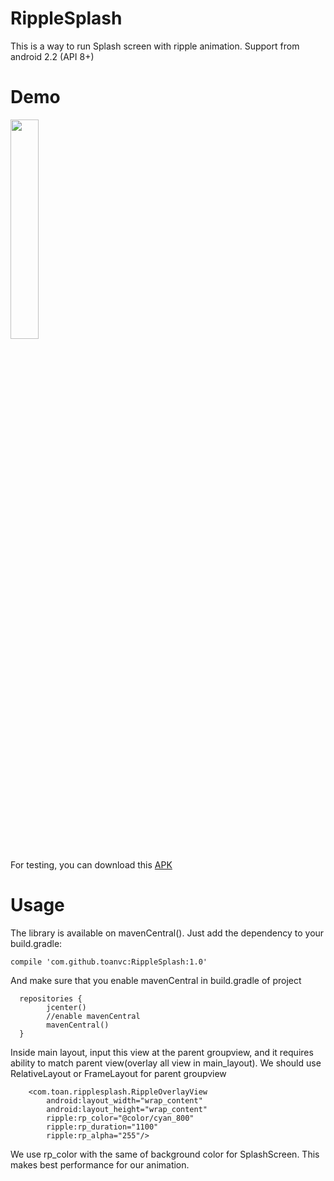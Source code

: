 RippleSplash
====================
This is a way to run Splash screen with ripple animation.
Support from android 2.2 (API 8+)

Demo
========

  <img src="screenshots/ripplesplash_demo.gif" width="30%">
  
  For testing, you can download this [APK](demo/ripplesplash_demo.apk)  

Usage
========
The library is available on mavenCentral(). Just add the dependency to your build.gradle:
```
compile 'com.github.toanvc:RippleSplash:1.0'
```
And make sure that you enable mavenCentral in build.gradle of project
```
  repositories {
        jcenter()
        //enable mavenCentral
        mavenCentral()
  }
```

Inside main layout, input this view at the parent groupview, and it requires ability to match parent view(overlay all view in main_layout). We should use RelativeLayout or FrameLayout for parent groupview
```
    <com.toan.ripplesplash.RippleOverlayView
        android:layout_width="wrap_content"
        android:layout_height="wrap_content"
        ripple:rp_color="@color/cyan_800"
        ripple:rp_duration="1100"
        ripple:rp_alpha="255"/>
```

We use rp_color with the same of background color for SplashScreen. This makes best performance for our animation.


